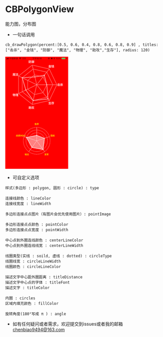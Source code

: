 # CBPolygonView
能力图，分布图
- 一句话调用
```
cb_drawPolygon(percent:[0.5, 0.6, 0.4, 0.8, 0.6, 0.8, 0.9] , titles: ["击杀", "金钱", "防御", "魔法", "物理", "助攻","生存"], radius: 120)
```
![image](https://github.com/ChenBiaoHub/CBPolygonView/blob/master/IMG_0093.PNG?raw=true)
- 可自定义选项
```
样式(多边形 : polygon, 圆形 : circle) : type

连接线颜色 : lineColor
连接线宽度 : lineWidth

多边形连接点点图片（有图片会优先使用图片）: pointImage

多边形连接点点颜色 : pointColor
多边形连接点点宽度 : pointWidth

中心点到外圈连线颜色 : centerLineColor
中心点到外圈连线线宽 : centerLineWidth

线圈类型(实线 : soild, 虚线 : dotted) : circleType
线圈线宽 : circleLineWidth
线圈颜色 : circleLineColor

描述文字中心距外圈距离 : titleDistance
描述文字中心点的字体 : titleFont
描述文字 : titleColor

内圈 : circles
区域内填充颜色 : fillColor

旋转角度(180°写成 π ) : angle
```

- 如有任何疑问或者需求，欢迎提交到issues或者我的邮箱 chenbiao9494@163.com
